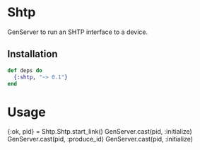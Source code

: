 # Shtp

GenServer to run an SHTP interface to a device.

## Installation

```elixir
def deps do
  {:shtp, "~> 0.1"}
end
```

# Usage

{:ok, pid} = Shtp.Shtp.start_link()
GenServer.cast(pid, :initialize)
GenServer.cast(pid, :produce_id)
GenServer.cast(pid, :initialize)
